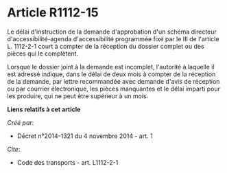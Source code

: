 # Article R1112-15

Le délai d'instruction de la demande d'approbation d'un schéma directeur d'accessibilité-agenda d'accessibilité programmée
fixé par le III de l'article L. 1112-2-1 court à compter de la réception du dossier complet ou des pièces qui le complètent. 

Lorsque le dossier joint à la demande est incomplet, l'autorité à laquelle il est adressé indique, dans le délai de deux mois
à compter de la réception de la demande, par lettre recommandée avec demande d'avis de réception ou par courrier
électronique, les pièces manquantes et le délai imparti pour les produire, qui ne peut être supérieur à un mois.

**Liens relatifs à cet article**

_Créé par_:

  - Décret n°2014-1321 du 4 novembre 2014 - art. 1

_Cite_:

  - Code des transports - art. L1112-2-1
